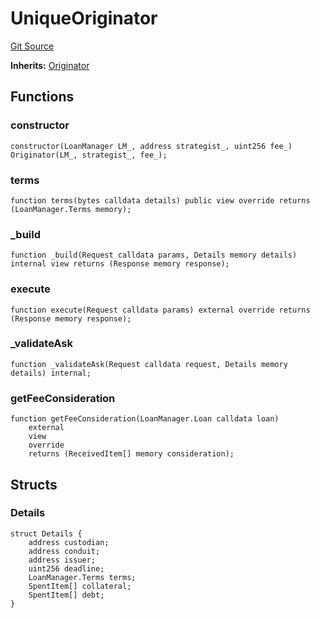 # UniqueOriginator
[Git Source](https://github.com/AstariaXYZ/starport/blob/22f00b954c780c3e2d90e9d0a8f83c4a2a3060ff/src/originators/UniqueOriginator.sol)

**Inherits:**
[Originator](/src/originators/Originator.sol/abstract.Originator.md)


## Functions
### constructor


```solidity
constructor(LoanManager LM_, address strategist_, uint256 fee_) Originator(LM_, strategist_, fee_);
```

### terms


```solidity
function terms(bytes calldata details) public view override returns (LoanManager.Terms memory);
```

### _build


```solidity
function _build(Request calldata params, Details memory details) internal view returns (Response memory response);
```

### execute


```solidity
function execute(Request calldata params) external override returns (Response memory response);
```

### _validateAsk


```solidity
function _validateAsk(Request calldata request, Details memory details) internal;
```

### getFeeConsideration


```solidity
function getFeeConsideration(LoanManager.Loan calldata loan)
    external
    view
    override
    returns (ReceivedItem[] memory consideration);
```

## Structs
### Details

```solidity
struct Details {
    address custodian;
    address conduit;
    address issuer;
    uint256 deadline;
    LoanManager.Terms terms;
    SpentItem[] collateral;
    SpentItem[] debt;
}
```

